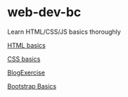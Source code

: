 # web-dev-bc
Learn HTML/CSS/JS basics thoroughly

[HTML basics](https://github.com/hhau01/web-dev-bc/tree/master/1-HTML)

[CSS basics](https://github.com/hhau01/web-dev-bc/tree/master/2-CSS)

[BlogExercise](https://github.com/hhau01/web-dev-bc/tree/master/BlogExercise)

[Bootstrap Basics](https://github.com/hhau01/web-dev-bc/tree/master/BootstrapBasics)
